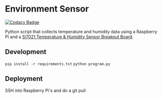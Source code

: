 # Environment Sensor

[![Codacy Badge](https://app.codacy.com/project/badge/Grade/9d675e9ee55f4717a0067f7a7ea25742)](https://app.codacy.com/gh/sophiekruijt/home-automation-environment-sensor/dashboard?utm_source=gh&utm_medium=referral&utm_content=&utm_campaign=Badge_grade)

Python script that collects temperature and humidity data using a Raspberry Pi and a [Si7021 Temperature & Humidity Sensor Breakout Board](https://www.adafruit.com/product/3251).

## Development
`pip install -r requirements.txt`
`python program.py`

## Deployment
SSH into Raspberry Pi's and do a git pull
 